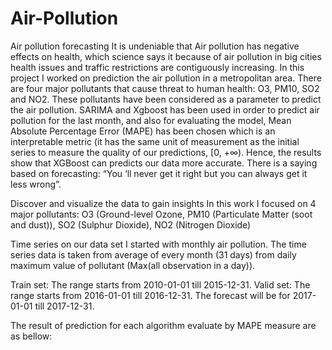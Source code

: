 # Air-Pollution

Air pollution forecasting
It is undeniable that Air pollution has negative effects on health, which science says it because of air pollution in big cities health issues and traffic restrictions are contiguously increasing. In this project I worked on prediction the air pollution in a metropolitan area. There are four major pollutants that cause threat to human health: O3, PM10, SO2 and NO2. These pollutants have been considered as a parameter to predict the air pollution. SARIMA and Xgboost has been used in order to predict air pollution for the last month, and also for evaluating the model, Mean Absolute Percentage Error (MAPE) has been chosen which is an interpretable metric (it has the same unit of measurement as the initial series to measure the quality of our predictions, [0, +∞). Hence, the results show that XGBoost can predicts our data more accurate. There is a saying based on forecasting: “You ‘ll never get it right but you can always get it less wrong”.

Discover and visualize the data to gain insights 
In this work I focused on 4 major pollutants: O3 (Ground-level Ozone, PM10 (Particulate Matter (soot and dust)), SO2 (Sulphur Dioxide), NO2 (Nitrogen Dioxide)

Time series on our data set
I started with monthly air pollution. The time series data is taken from average of every month (31 days) from daily maximum value of pollutant (Max(all observation in a day)).

Train set: The range starts from 2010-01-01 till 2015-12-31.
Valid set: The range starts from 2016-01-01 till 2016-12-31.
The forecast will be for 2017-01-01 till 2017-12-31.

The result of prediction for each algorithm evaluate by MAPE measure are as bellow:

<img scr='images/MAPE.png'>
